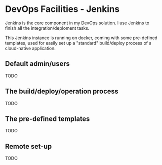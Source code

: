 # DevOps Facilities - Jenkins

Jenkins is the core component in my DevOps solution. I use Jenkins to finish all the integration/deploment tasks.

This Jenkins instance is running on docker, coming with some pre-defined templates, used for easily set up a "standard" build/deploy process of a cloud-native application.

## Default admin/users

TODO

## The build/deploy/operation process

TODO

## The pre-defined templates

TODO

## Remote set-up

TODO
